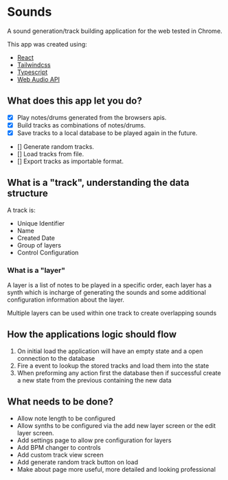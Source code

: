 # Sounds

A sound generation/track building application for the web tested in Chrome.

This app was created using:

- [React](https://reactjs.org/)
- [Tailwindcss](https://tailwindcss.com/)
- [Typescript](https://www.typescriptlang.org/)
- [Web Audio API](https://developer.mozilla.org/en-US/docs/Web/API/Web_Audio_API)

## What does this app let you do?

- [x] Play notes/drums generated from the browsers apis.
- [x] Build tracks as combinations of notes/drums.
- [x] Save tracks to a local database to be played again in the future.
- [] Generate random tracks.
- [] Load tracks from file.
- [] Export tracks as importable format.

## What is a "track", understanding the data structure

A track is:

- Unique Identifier
- Name
- Created Date
- Group of layers
- Control Configuration

### What is a "layer"

A layer is a list of notes to be played in a specific order, each layer has a synth which is incharge of generating the sounds and some additional configuration information about the layer.

Multiple layers can be used within one track to create overlapping sounds

## How the applications logic should flow

1. On initial load the application will have an empty state and a open connection to the database
2. Fire a event to lookup the stored tracks and load them into the state
3. When preforming any action first the database then if successful create a new state from the previous containing the new data

## What needs to be done?

- Allow note length to be configured
- Allow synths to be configured via the add new layer screen or the edit layer screen.
- Add settings page to allow pre configuration for layers
- Add BPM changer to controls
- Add custom track view screen
- Add generate random track button on load
- Make about page more useful, more detailed and looking professional
